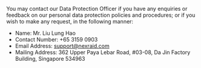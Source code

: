 You may contact our Data Protection Officer if you have any enquiries or feedback on our personal data protection policies and procedures; or if you wish to make any request, in the following manner:

* Name: Mr. Liu Lung Hao
* Contact Number: +65 3159 0903
* Email Address: support@nexraid.com
* Mailing Address: 362 Upper Paya Lebar Road, #03-08, Da Jin Factory Building, Singapore 534963